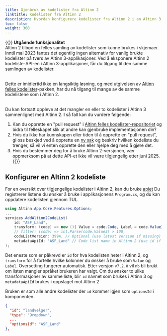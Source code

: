 ```yaml
---
title: Gjenbruk av kodelister fra Altinn 2
linktitle: Kodelister fra Altinn 2
description: Hvordan konfigurere kodelister fra Altinn 2 i en Altinn 3 applikasjon?
toc: false
weight: 300
---
```

{{<notice warning >}}
**Utgående funksjonalitet**  
Altinn 2 tilbød en felles samling av kodelister som kunne brukes i skjemaer. Inntil mai 2023 fantes det egentlig ingen alternativ for vanlig brukte kodelister på tvers av Altinn 3-applikasjoner. Ved å eksponere Altinn 2 kodeliste-API-en i Altinn 3-applikasjoner, får du tilgang til den samme samlingen av kodelister.  
<br/>

Dette er imidlertid ikke en langsiktig løsning, og med utgivelsen av [Altinn felles kodelister](https://github.com/Altinn/codelists-lib-dotnet)-pakken, har du nå tilgang til mange av de samme kodelistene som i Altinn 2.  
<br/>

Du kan fortsatt oppleve at det mangler en eller to kodelister i Altinn 3 sammenlignet med Altinn 2. I så fall kan du vurdere følgende:
1. Kan du opprette en "pull request" i [Altinn felles kodelister-repositoriet](https://github.com/Altinn/codelists-lib-dotnet) og bidra til felleskapet slik at andre kan gjenbruke implementasjonen din?
2. Hvis du ikke har kunnskapen eller tiden til å opprette en "pull request", gi oss beskjed ved å opprette en [ny sak](https://github.com/Altinn/codelists-lib-dotnet/issues/new/choose) og beskriv hvilken kodeliste du trenger, så vil vi enten opprette den eller hjelpe deg med å gjøre det.
3. Hvis du bestemmer deg for å bruke Altinn 2-versjonen, vær oppmerksom på at dette API-et ikke vil være tilgjengelig etter juni 2025.
{{</notice>}}

## Konfigurer en Altinn 2 kodeliste
For en oversikt over tilgjengelige kodelister i Altinn 2, kan du bruke [apiet](https://altinn.github.io/docs/api/rest/metadata/#hente-oversikt-over-kodelister)
Du registrerer listene du ønsker å bruke i applikasjonens `Program.cs`, og du kan oppdatere kodelisten gjennom TUL.

```C#
using Altinn.App.Core.Features.Options;
...
services.AddAltinn2CodeList(
    id: "ASF_Land",
    transform: (code) => new (){ Value = code.Code, Label = code.Value1 }, 
    // filter: (code) => int.Parse(code.Value3) > 100,
    codeListVersion: 3994, // Optional (use latest version if missing)
    metadataApiId: "ASF_Land" // Code list name in Altinn 2 (use id if missing)
);
```
Det eneste som er påkrevd er `id` for hva kodelisten heter i Altinn 2, og `transform` for å fortelle hvilke kolonner du
ønsker å bruke som `Value` og `Label`. Oversetting fungerer automatisk. Etter versjon `v7.2.0` vil `nb` bli brukt om
listen mangler språket brukeren har valgt. Om du ønsker to ulike transformasjoner av samme liste, blir `id` navnet
som brukes i Altinn 3 og `metadataApiId` brukes i oppslaget mot Altinn 2

Bruken er som alle andre kodelister der `id` kommer igjen som `optionsId` i komponenten.

```json
{
  "id": "landvelger",
  "type": "Dropdown",
  ...
  "optionsId": "ASF_Land"
},
```
